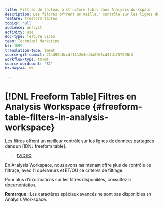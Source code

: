 ```yaml
---
title: Filtres de tableau à structure libre dans Analysis Workspace
description: Les filtres offrent un meilleur contrôle sur les lignes de données partagées dans un tableau à structure libre.
feature: freeform tables
topics: null
audience: analyst
activity: use
doc-type: feature video
team: Technical Marketing
kt: 1699
translation-type: tm+mt
source-git-commit: 24ad92b0ccdf1112e3ed4a0968cd47db757598c3
workflow-type: tm+mt
source-wordcount: '84'
ht-degree: 0%

---
```



# [!DNL Freeform Table] Filtres en Analysis Workspace {#freeform-table-filters-in-analysis-workspace}

Les filtres offrent un meilleur contrôle sur les lignes de données partagées dans un [!DNL freeform table].

>[!VIDEO](https://video.tv.adobe.com/v/23232/?quality=12)

En Analysis Workspace, nous avons maintenant offre plus de contrôle de filtrage, avec 11 opérateurs et ET/OU de critères de filtrage.

Pour plus d&#39;informations sur les filtres disponibles, consultez la [documentation](https://marketing.adobe.com/resources/help/en_US/analytics/analysis-workspace/pagination_filtering_sorting.html).

**Remarque :** Les caractères spéciaux avancés ne sont pas disponibles en Analysis Workspace.
